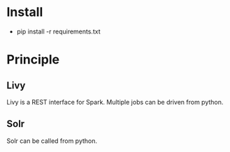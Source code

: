 # Install

- pip install -r requirements.txt

# Principle

## Livy

Livy is a REST interface for Spark. Multiple jobs can be driven from python.

## Solr

Solr can be called from python.
